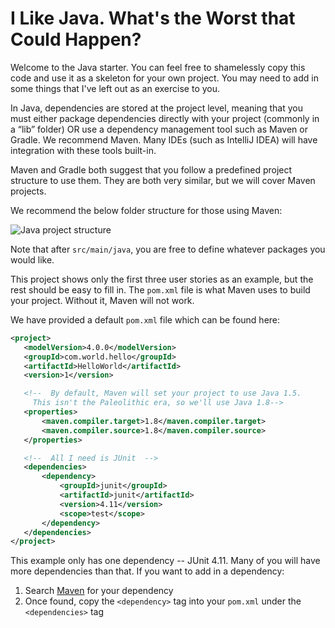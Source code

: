# I Like Java.  What's the Worst that Could Happen?
Welcome to the Java starter.  You can feel free to shamelessly copy this code and use it as a skeleton for your own project.  You may need to add in some things that I've left out as an exercise to you.

In Java, dependencies are stored at the project level, meaning that you must either package dependencies directly with your project (commonly in a “lib” folder) OR use a dependency management tool such as Maven or Gradle.  We recommend Maven.  Many IDEs (such as IntelliJ IDEA) will have integration with these tools built-in.

Maven and Gradle both suggest that you follow a predefined project structure to use them.  They are both very similar, but we will cover Maven projects.

We recommend the below folder structure for those using Maven:

![Java project structure](https://github.com/mfreema1/ssw-555/blob/master/img/java/project.png)

Note that after `src/main/java`, you are free to define whatever packages you would like.

This project shows only the first three user stories as an example, but the rest should be easy to fill in.  The `pom.xml` file is what Maven uses to build your project.  Without it, Maven will not work.

We have provided a default `pom.xml` file which can be found here:

```xml
<project>
   <modelVersion>4.0.0</modelVersion>
   <groupId>com.world.hello</groupId>
   <artifactId>HelloWorld</artifactId>
   <version>1</version>

   <!--  By default, Maven will set your project to use Java 1.5.
     This isn't the Paleolithic era, so we'll use Java 1.8-->
   <properties>
       <maven.compiler.target>1.8</maven.compiler.target>
       <maven.compiler.source>1.8</maven.compiler.source>
   </properties>

   <!--  All I need is JUnit  -->
   <dependencies>
       <dependency>
           <groupId>junit</groupId>
           <artifactId>junit</artifactId>
           <version>4.11</version>
           <scope>test</scope>
       </dependency>
   </dependencies>
</project>
```

This example only has one dependency -- JUnit 4.11.  Many of you will have more dependencies than that.  If you want to add in a dependency:
1. Search [Maven](https://mvnrepository.com/) for your dependency
2. Once found, copy the `<dependency>` tag into your `pom.xml` under the `<dependencies>` tag